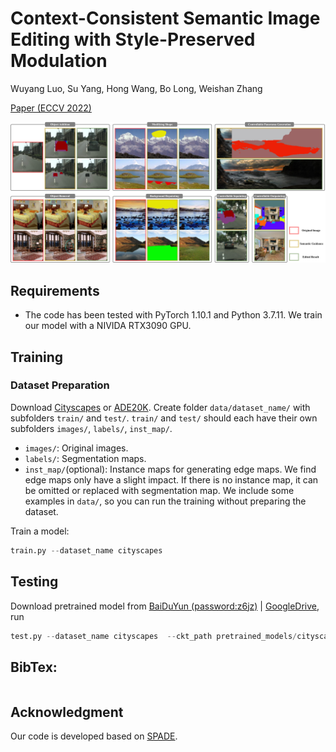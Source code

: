 # Context-Consistent Semantic Image Editing with Style-Preserved Modulation

Wuyang Luo, Su Yang, Hong Wang, Bo Long, Weishan Zhang

[Paper (ECCV 2022)]()

![SPMPGAN teaser](images/apps.jpg)

## Requirements

- The code has been tested with PyTorch 1.10.1 and Python 3.7.11. We train our model with a NIVIDA RTX3090 GPU.

## Training

### Dataset Preparation
Download [Cityscapes](https://www.cityscapes-dataset.com/) or [ADE20K](http://data.csail.mit.edu/places/ADEchallenge/ADEChallengeData2016.zip). Create folder `data/dataset_name/` with subfolders `train/` and `test/`. `train/` and `test/` should each have their own subfolders `images/`, `labels/`, `inst_map/`.
- `images/`: Original images.
- `labels/`: Segmentation maps.
- `inst_map/`(optional): Instance maps for generating edge maps. We find edge maps only have a slight impact. If there is no instance map, it can be omitted or replaced with segmentation map.
We include some examples in `data/`, so you can run the training without preparing the dataset.

Train a model:
```python 
train.py --dataset_name cityscapes
```

## Testing

Download pretrained model from [BaiDuYun (password:z6jz)](https://pan.baidu.com/s/1u4QZALqPjPTvJ5Fr9UIGAQ) | [GoogleDrive](https://drive.google.com/file/d/17FXdCFWx44NiBGW6erM-cJzcW1GpvM3l/view?usp=sharing), run
```python 
test.py --dataset_name cityscapes  --ckt_path pretrained_models/cityscapes.pth --image_path data_test/input.jpg --segmap_path data_test/segmap_1.png --mask_path  data_test/mask_1.png
```

## BibTex:
```

```

## Acknowledgment
Our code is developed based on [SPADE](https://github.com/NVlabs/SPADE).
